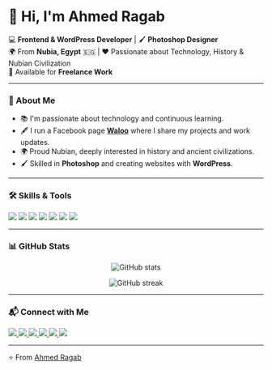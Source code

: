 # 👋 Hi, I'm Ahmed Ragab

💻 **Frontend & WordPress Developer** | 🖌 **Photoshop Designer**  
🌍 From **Nubia, Egypt** 🇪🇬 | ❤️ Passionate about Technology, History & Nubian Civilization  
🚀 Available for **Freelance Work**  

---

### 🌟 About Me
- 📚 I'm passionate about technology and continuous learning.  
- 🖋 I run a Facebook page [**Waloo**](https://www.facebook.com/walooSolutions) where I share my projects and work updates.  
- 🌍 Proud Nubian, deeply interested in history and ancient civilizations.  
- 🖌 Skilled in **Photoshop** and creating websites with **WordPress**.  

---

### 🛠 Skills & Tools
<p align="left">
  <img src="https://img.shields.io/badge/HTML5-E34F26?style=for-the-badge&logo=html5&logoColor=white" />
  <img src="https://img.shields.io/badge/CSS3-1572B6?style=for-the-badge&logo=css3&logoColor=white" />
  <img src="https://img.shields.io/badge/WordPress-21759B?style=for-the-badge&logo=wordpress&logoColor=white" />
  <img src="https://img.shields.io/badge/JavaScript-F7DF1E?style=for-the-badge&logo=javascript&logoColor=black" />
  <img src="https://img.shields.io/badge/Python-3776AB?style=for-the-badge&logo=python&logoColor=white" />
  <img src="https://img.shields.io/badge/Flutter-02569B?style=for-the-badge&logo=flutter&logoColor=white" />
  <img src="https://img.shields.io/badge/Adobe Photoshop-31A8FF?style=for-the-badge&logo=adobephotoshop&logoColor=white" />
</p>

---

### 📊 GitHub Stats
<p align="center">
  <img src="https://github-readme-stats.vercel.app/api?username=MajekAhmed&show_icons=true&theme=tokyonight" alt="GitHub stats" />
</p>
<p align="center">
  <img src="https://github-readme-streak-stats.herokuapp.com/?user=MajekAhmed&theme=tokyonight" alt="GitHub streak" />
</p>

---

### 📬 Connect with Me
<p align="left">
  <a href="mailto:owen.ar2002@gmail.com">
    <img src="https://img.shields.io/badge/Email-D14836?style=for-the-badge&logo=gmail&logoColor=white" />
  </a>
  <a href="https://github.com/MajekAhmed">
    <img src="https://img.shields.io/badge/GitHub-000000?style=for-the-badge&logo=github&logoColor=white" />
  </a>
  <a href="https://www.facebook.com/majek.ahmed.r.r/">
    <img src="https://img.shields.io/badge/Facebook%20Profile-1877F2?style=for-the-badge&logo=facebook&logoColor=white" />
  </a>
  <a href="https://www.facebook.com/walooSolutions">
    <img src="https://img.shields.io/badge/Facebook%20Page-1877F2?style=for-the-badge&logo=facebook&logoColor=white" />
  </a>
  <a href="https://www.linkedin.com/in/ahmed-ragab-mohmed/">
    <img src="https://img.shields.io/badge/LinkedIn-0A66C2?style=for-the-badge&logo=linkedin&logoColor=white" />
  </a>
  <a href="https://x.com/MajekAswan">
    <img src="https://img.shields.io/badge/Twitter%20(X)-000000?style=for-the-badge&logo=x&logoColor=white" />
  </a>
</p>

---

⭐ From [Ahmed Ragab](https://github.com/MajekAhmed)

